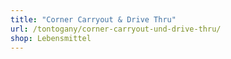 ```yaml
---
title: "Corner Carryout & Drive Thru"
url: /tontogany/corner-carryout-und-drive-thru/
shop: Lebensmittel
---
```

